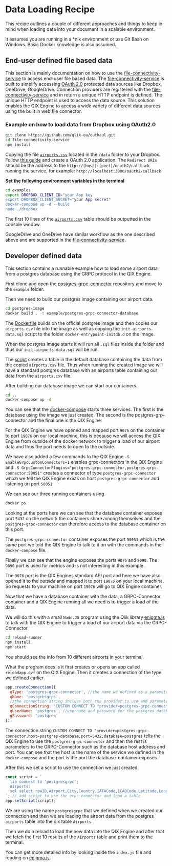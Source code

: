 # Data Loading Recipe

This recipe outlines a couple of different approaches and things to keep in mind when loading data into your document
in a scalable environment.

It assumes you are running in a \*nix environment or use Git Bash on Windows. Basic Docker knowledge is also assumed.

## End-user defined file based data

This section is mainly documentation on how to use the [file-connectivity-service](https://github.com/qlik-ea/outhaul) to access end-user file based data.
The [file-connectivity-service](https://github.com/qlik-ea/outhaul) is built to simplify accessing [OAuth 2.0](https://oauth.net/2/) protected data sources like Dropbox, OneDrive, GoogleDrive.
Connection providers are registered with the [file-connectivity-service](https://github.com/qlik-ea/outhaul) and in return a unique HTTP endpoint is defined.
The unique HTTP endpoint is used to access the data source. This solution enables the QIX Engine to access a wide variety of different data sources using the built in web file connector.

### Example on how to load data from Dropbox using OAuth2.0

``` bash
git clone https://github.com/qlik-ea/outhaul.git
cd file-connectivity-service
npm install
```

Copying the file [`airports.csv`](https://github.com/qlik-ea/outhaul/blob/master/data/airports.csv) located in the `/data` folder to your Dropbox.
Follow [this guide](https://www.dropbox.com/developers/reference/oauth-guide) and create a OAuth 2.0 application.
The `Redirect URIs` should be the address to the `http://[host]:[port]/oauth2/callback` running the service, for example: `http://localhost:3000/oauth2/callback`

**Set the following environment variables in the terminal**

``` bash
cd examples
export DROPBOX_CLIENT_ID="your App key
export DROPBOX_CLIENT_SECRET="your App secret"
docker-compose up -d --build
node ./dropbox
```

The first 10 lines of the [`airports.csv`](https://github.com/qlik-ea/outhaul/blob/master/data/airports.csv) table should be outputted in the console window.

GoogleDrive and OneDrive have similar workflow as the one described above and are supported in the [file-connectivity-service](https://github.com/qlik-ea/outhaul).

## Developer defined data

This section contains a runnable example how to load some airport data from a postgres database using the GRPC protocol
in the QIX Engine.

First clone and open the [postgres-grpc-connector](https://github.com/qlik-ea/postgres-grpc-connector) repository
and move to the `example` folder.

Then we need to build our postgres image containing our airport data.

```bash
cd postgres-image
docker build . -t example/postgres-grpc-connector-database
```

The [Dockerfile](https://github.com/qlik-ea/postgres-grpc-connector/blob/master/example/postgres-image/Dockerfile)
builds on the official postgres image and then copies our `airports.csv` file into the image
as well as copying the `init-airports-data.sql` script to the folder `docker-entrypoint-initdb.d` on the image.

When the postgres image starts it will run all `.sql` files inside the folder
and thus our `init-airports-data.sql` will be run.

The [script](https://github.com/qlik-ea/postgres-grpc-connector/blob/master/example/postgres-image/init-airports-data.sql)
creates a table in the default database containing the data from the copied `airports.csv` file.
Thus when running the created image we will have a standard postgres database with an airports table containing
our data from the `airports.csv` file.

After building our database image we can start our containers.

```bash
cd ..
docker-compose up -d
```

You can see that the [docker-compose](https://github.com/qlik-ea/postgres-grpc-connector/blob/master/example/docker-compose.yml)
starts three services.
The first is the database using the image we just created.
The second is the postgres-grp-connector and the final one is the QIX Engine.

For the QIX Engine we have opened and mapped port `9076` on the container to port `19076` on our local machine,
this is because we will access the QIX Engine from outside of the docker network to trigger a load of our airport data
and thus the port needs to open to the outside.

We have also added a few commands to the QIX Engine `-S EnableGrpcCustomConnectors=1` enables grpc-connectors
in the QIX Engine and `-S GrpcConnectorPlugins="postgres-grpc-connector,postgres-grpc-connector:50051"`
creates a connector of type `postgres-grpc-connector`
which we tell the QIX Engine exists on host `postgres-grpc-connector` and listening on port `50051`

We can see our three running containers using

```bash
docker ps
```

Looking at the ports here we can see that the database container exposes port `5432` on the network the containers
share among themselves and the `postgres-grpc-connector` can therefore access to the database container on this port.

The `postgres-grpc-connector` container exposes the port `50051` which is the same port we told the QIX Engine
to talk to it on with the commands in the `docker-compose` file.

Finally we can see that the engine exposes the ports `9076` and `9090`. The `9090` port is used for metrics
and is not interesting in this example.

The `9076` port is the QIX Engines standard API port and here we have also opened it to the _outside_ and mapped it to
port `19076` on your local machine. So requests to your machine on port `19076` will go to QIX Engine container.

Now that we have a database container with the data, a GRPC-Connector container
and a QIX Engine running all we need is to trigger a load of the data.

We will do this with a small `Node.JS` program using the Qlik library [enigma.js](https://github.com/qlik-oss/enigma.js)
to talk with the QIX Engine to trigger a load of our airport data via the GRPC-Connector.

```bash
cd reload-runner
npm install
npm start
```

You should see the info from 10 different airports in your terminal.

What the program does is it first creates or opens an app called `reloadapp.qvf` on the QIX Engine.
Then it creates a connection of the type we defined earlier

```js
app.createConnection({
  qType: 'postgres-grpc-connector', //the name we defined as a parameter to the QIX Engine in our docker-compose.yml
  qName: 'postgresgrpc',
  //the connection string inclues both the provider to use and parameters to it.
  qConnectionString: 'CUSTOM CONNECT TO "provider=postgres-grpc-connector;host=postgres-database;port=5432;database=postgres"',
  qUserName: 'postgres', //username and password for the postgres database, provided to the grpc-connector
  qPassword: 'postgres'
});
```

The connection string
`CUSTOM CONNECT TO "provider=postgres-grpc-connector;host=postgres-database;port=5432;database=postgres`
tells the QIX Engine to use the `postgres-grpc-connector` and then the rest is parameters to the GRPC-Connector
such as the database host address and port.
You can see that the host is the name of the service we defined in the `docker-compose`
and the port is the port the database-container exposes.

After this we set a script to use the connection we just created.

```js
const script = `
  lib connect to 'postgresgrpc';
  Airports:
  sql select rowID,Airport,City,Country,IATACode,ICAOCode,Latitude,Longitude,Altitude,TimeZone,DST,TZ,clock_timestamp() from airports;
`; // add script to use the grpc-connector and load a table
app.setScript(script);
```

We are using the name `postgresgrpc` that we defined when we created our connection
and then we are loading the airport data from the postgres `airports` table into the qix table `Airports`

Then we do a reload to load the new data into the QIX Engine
and after that we fetch the first 10 results of the `Airports` table and print them to the terminal.

You can get more detailed info by looking inside the `index.js` file
and reading on [enigma.js](https://github.com/qlik-oss/enigma.js).
